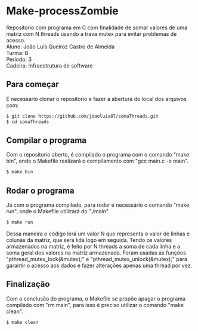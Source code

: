 # Make-processZombie
Repositorio com programa em C com finalidade de somar valores de uma matriz com N threads usando a trava mutex para evitar problemas de acesso.   
Aluno: João Luís Queiroz Castro de Almeida  
Turma: B  
Período: 3  
Cadeira: Infraestrutura de software  

## Para começar   

É necessario clonar o repositorio e fazer a abertura do local dos arquivos com:   

```bash
$ git clone https://github.com/joaoluis87/somaThreads.git
$ cd somaThreads
```

## Compilar o programa   

Com o repositorio aberto, é compilado o programa com o comando "make bin", onde o Makefile realizará o compilamento com "gcc main.c -o main".   

```bash
$ make bin
```

## Rodar o programa   

Já  com o programa compilado, para rodar é necessário o comando "make run", onde o Makefile utilizará do "./main".  

```bash
$ make run
```
Dessa maneira o código lerá um valor N que representa o valor de linhas e colunas da matriz, que será lida logo em seguida.
Tendo os valores armazenados na matriz, é feito por N threads a soma de cada linha e a soma geral dos valores na matriz armazenada.
Foram usadas as funções "pthread_mutex_lock(&mutex);" e "pthread_mutex_unlock(&mutex);" para garantir o acesso aos dados e fazer alterações apenas uma thread por vez.

## Finalização   

Com a conclusão do programa, o Makefile se propõe apagar o programa compilado com "rm main", para isso é preciso utilizar o comando "make clean".  

```bash
$ make clean
```